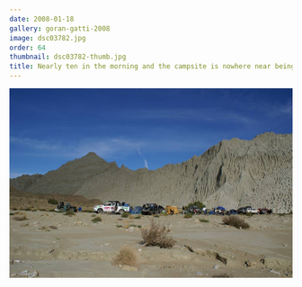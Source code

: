 ```yaml
---
date: 2008-01-18
gallery: goran-gatti-2008
image: dsc03782.jpg
order: 64
thumbnail: dsc03782-thumb.jpg
title: Nearly ten in the morning and the campsite is nowhere near being packed.
---
```


![Nearly ten in the morning and the campsite is nowhere near being packed.](./dsc03782.jpg)